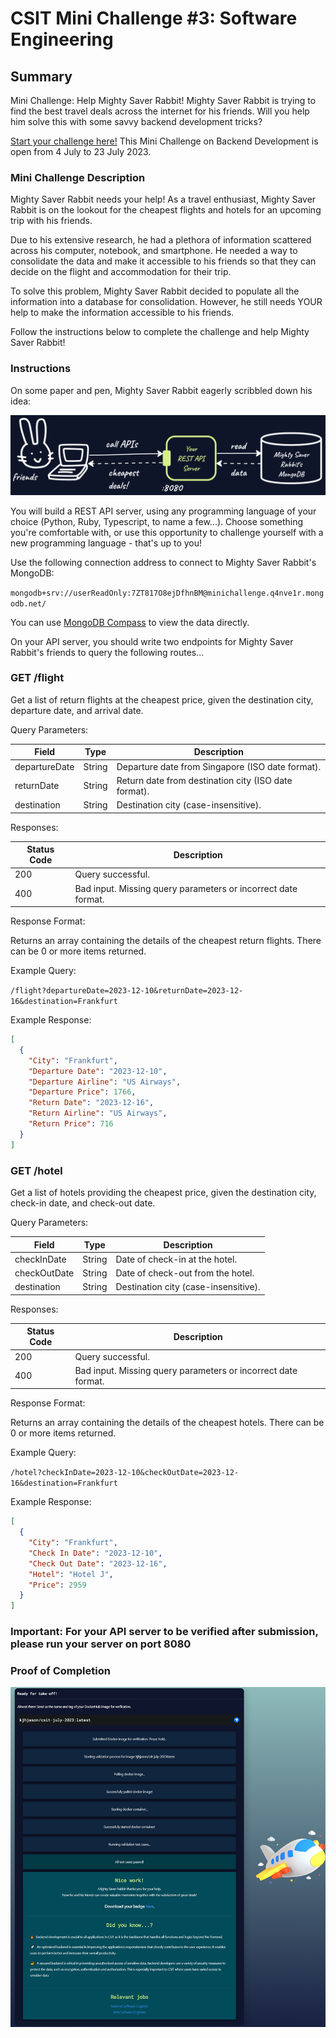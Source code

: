 # CSIT Mini Challenge #3: Software Engineering

## Summary

Mini Challenge: Help Mighty Saver Rabbit!
Mighty Saver Rabbit is trying to find the best travel deals across the internet for his friends. Will you help him solve this with some savvy backend development tricks?

[Start your challenge here!](https://go.gov.sg/se-minichallenge)
This Mini Challenge on Backend Development is open from 4 July to 23 July 2023.

### Mini Challenge Description

Mighty Saver Rabbit needs your help!
As a travel enthusiast, Mighty Saver Rabbit is on the lookout for the cheapest flights and hotels for an upcoming trip with his friends.

Due to his extensive research, he had a plethora of information scattered across his computer, notebook, and smartphone. He needed a way to consolidate the data and make it accessible to his friends so that they can decide on the flight and accommodation for their trip.

To solve this problem, Mighty Saver Rabbit decided to populate all the information into a database for consolidation. However, he still needs YOUR help to make the information accessible to his friends.

Follow the instructions below to complete the challenge and help Mighty Saver Rabbit!

### Instructions

On some paper and pen, Mighty Saver Rabbit eagerly scribbled down his idea:

![API Diagram](/res/Diagram.png)

You will build a REST API server, using any programming language of your choice (Python, Ruby, Typescript, to name a few...). Choose something you're comfortable with, or use this opportunity to challenge yourself with a new programming language - that's up to you!

Use the following connection address to connect to Mighty Saver Rabbit's MongoDB:

`mongodb+srv://userReadOnly:7ZT817O8ejDfhnBM@minichallenge.q4nve1r.mongodb.net/`

You can use [MongoDB Compass](https://www.mongodb.com/products/compass) to view the data directly.

On your API server, you should write two endpoints for Mighty Saver Rabbit's friends to query the following routes...

### GET /flight

Get a list of return flights at the cheapest price, given the destination city, departure date, and arrival date.

Query Parameters:

Field          | Type   | Description
-------------- | ------ | -------------------------------------------------
departureDate  | String | Departure date from Singapore (ISO date format).
returnDate     | String | Return date from destination city (ISO date format).
destination    | String | Destination city (case-insensitive).

Responses:

Status Code | Description
----------- | -----------------------------------------
200         | Query successful.
400         | Bad input. Missing query parameters or incorrect date format.

Response Format:

Returns an array containing the details of the cheapest return flights. There can be 0 or more items returned.

Example Query:

`/flight?departureDate=2023-12-10&returnDate=2023-12-16&destination=Frankfurt`

Example Response:

```json
[
  {
    "City": "Frankfurt",
    "Departure Date": "2023-12-10",
    "Departure Airline": "US Airways",
    "Departure Price": 1766,
    "Return Date": "2023-12-16",
    "Return Airline": "US Airways",
    "Return Price": 716
  }
]
```

### GET /hotel

Get a list of hotels providing the cheapest price, given the destination city, check-in date, and check-out date.

Query Parameters:

Field          | Type   | Description
-------------- | ------ | -------------------------------------------------
checkInDate    | String | Date of check-in at the hotel.
checkOutDate   | String | Date of check-out from the hotel.
destination    | String | Destination city (case-insensitive).

Responses:

Status Code | Description
----------- | -----------------------------------------
200         | Query successful.
400         | Bad input. Missing query parameters or incorrect date format.

Response Format:

Returns an array containing the details of the cheapest hotels. There can be 0 or more items returned.

Example Query:

`/hotel?checkInDate=2023-12-10&checkOutDate=2023-12-16&destination=Frankfurt`

Example Response:

```json
[
  {
    "City": "Frankfurt",
    "Check In Date": "2023-12-10",
    "Check Out Date": "2023-12-16",
    "Hotel": "Hotel J",
    "Price": 2959
  }
]
```

### Important: For your API server to be verified after submission, please run your server on port 8080

### Proof of Completion

![Proof of Completion](/res/proof.png)
